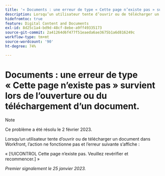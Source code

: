```yaml
---
title: '« Documents : une erreur de type « Cette page n’existe pas » survient lors de l’ouverture ou du téléchargement d’un document. »'
description: Lorsqu’un utilisateur tente d’ouvrir ou de télécharger un document dans Workfront, il ne peut pas l’ouvrir ni le télécharger et une erreur s’affiche.
hidefromtoc: true
feature: Digital Content and Documents
exl-id: 8d25c1a4-bd9d-48cf-8ebe-a9ff49335173
source-git-commit: 2a41264d6f477f51eaeda6ae3675b1a6d816249c
workflow-type: tm+mt
source-wordcount: '90'
ht-degree: 74%

---
```


# Documents : une erreur de type « Cette page n’existe pas » survient lors de l’ouverture ou du téléchargement d’un document.

<!--This article is on the WF and WFP TOC-->

>[!NOTE]
>
>Ce problème a été résolu le 2 février 2023.

Lorsqu’un utilisateur tente d’ouvrir ou de télécharger un document dans Workfront, l’action ne fonctionne pas et l’erreur suivante s’affiche :

« [!UICONTROL Cette page n’existe pas. Veuillez revérifier et recommencer.] »

_Premier signalement le 25 janvier 2023._
